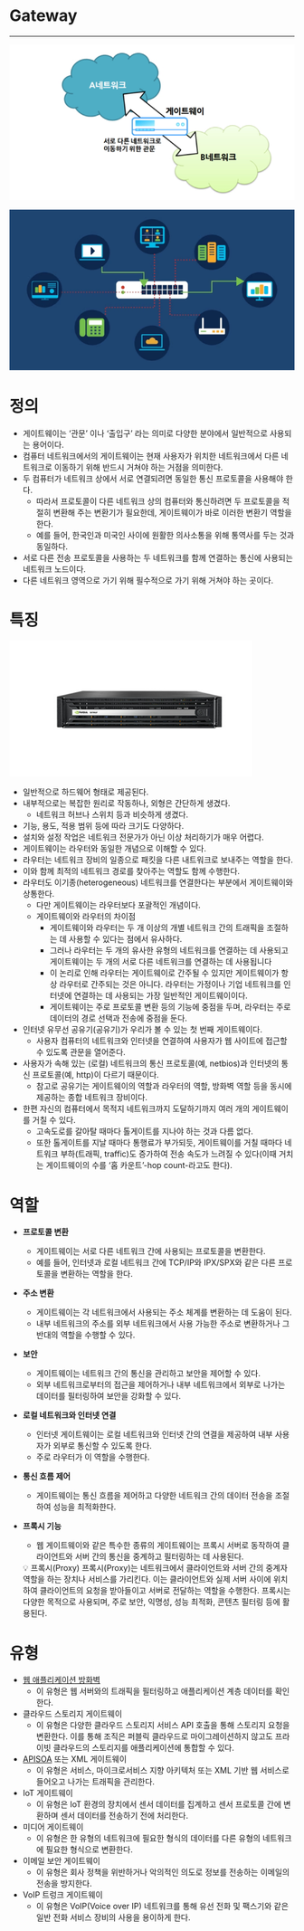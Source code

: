 # Gateway

---

![Untitled](Gateway/Untitled.png)

![Untitled](Gateway/Untitled1.png)

# 정의

- 게이트웨이는 ‘관문’ 이나 ‘출입구’ 라는 의미로 다양한 분야에서 일반적으로 사용되는 용어이다.
- 컴퓨터 네트워크에서의 게이트웨이는 현재 사용자가 위치한 네트워크에서 다른 네트워크로 이동하기 위해 반드시 거쳐야 하는 거점을 의미한다.
- 두 컴퓨터가 네트워크 상에서 서로 연결되려면 동일한 통신 프로토콜을 사용해야 한다.
    - 따라서 프로토콜이 다른 네트워크 상의 컴퓨터와 통신하려면 두 프로토콜을 적절히 변환해 주는 변환기가 필요한데, 게이트웨이가 바로 이러한 변환기 역할을 한다.
    - 예를 들어, 한국인과 미국인 사이에 원활한 의사소통을 위해 통역사를 두는 것과 동일하다.
- 서로 다른 전송 프로토콜을 사용하는 두 네트워크를 함께 연결하는 통신에 사용되는 네트워크 노드이다.
- 다른 네트워크 영역으로 가기 위해 필수적으로 가기 위해 거쳐야 하는 곳이다.

# 특징

![Untitled](Gateway/Untitled2.png)

- 일반적으로 하드웨어 형태로 제공된다.
- 내부적으로는 복잡한 원리로 작동하나, 외형은 간단하게 생겼다.
    - 네트워크 허브나 스위치 등과 비슷하게 생겼다.
- 기능, 용도, 적용 범위 등에 따라 크기도 다양하다.
- 설치와 설정 작업은 네트워크 전문가가 아닌 이상 처리하기가 매우 어렵다.
- 게이트웨이는 라우터와 동일한 개념으로 이해할 수 있다.
- 라우터는 네트워크 장비의 일종으로 패킷을 다른 내트워크로 보내주는 역할을 한다.
- 이와 함께 최적의 네트워크 경로를 찾아주는 역할도 함께 수행한다.
- 라우터도 이기종(heterogeneous) 네트워크를 연결한다는 부분에서 게이트웨이와 상통한다.
    - 다만 게이트웨이는 라우터보다 포괄적인 개념이다.
    - 게이트웨이와 라우터의 차이점
        - 게이트웨이와 라우터는 두 개 이상의 개별 네트워크 간의 트래픽을 조절하는 데 사용할 수 있다는 점에서 유사하다.
        - 그러나 라우터는 두 개의 유사한 유형의 네트워크를 연결하는 데 사용되고 게이트웨이는 두 개의 서로 다른 네트워크를 연결하는 데 사용됩니다
        - 이 논리로 인해 라우터는 게이트웨이로 간주될 수 있지만 게이트웨이가 항상 라우터로 간주되는 것은 아니다. 라우터는 가정이나 기업 네트워크를 인터넷에 연결하는 데 사용되는 가장 일반적인 게이트웨이이다.
        - 게이트웨이는 주로 프로토콜 변환 등의 기능에 중점을 두며, 라우터는 주로 데이터의 경로 선택과 전송에 중점을 둔다.
- 인터넷 유무선 공유기(공유기)가 우리가 볼 수 있는 첫 번째 게이트웨이다.
    - 사용자 컴퓨터의 네트워크와 인터넷을 연결하여 사용자가 웹 사이트에 접근할 수 있도록 관문을 열어준다.
- 사용자가 속해 있는 (로컬) 네트워크의 통신 프로토콜(예, netbios)과 인터넷의 통신 프로토콜(예, http)이 다르기 때문이다.
    - 참고로 공유기는 게이트웨이의 역할과 라우터의 역할, 방화벽 역할 등을 동시에 제공하는 종합 네트워크 장비이다.
- 한편 자신의 컴퓨터에서 목적지 네트워크까지 도달하기까지 여러 개의 게이트웨이를 거칠 수 있다.
    - 고속도로를 갈아탈 때마다 톨게이트를 지나야 하는 것과 다름 없다.
    - 또한 톨게이트를 지날 때마다 통행료가 부가되듯, 게이트웨이를 거칠 때마다 네트워크 부하(트래픽, traffic)도 증가하여 전송 속도가 느려질 수 있다(이때 거치는 게이트웨이의 수를 ‘홉 카운트’-hop count-라고도 한다).

# 역할

- **프로토콜 변환**
    - 게이트웨이는 서로 다른 네트워크 간에 사용되는 프로토콜을 변환한다.
    - 예를 들어, 인터넷과 로컬 네트워크 간에 TCP/IP와 IPX/SPX와 같은 다른 프로토콜을 변환하는 역할을 한다.
- **주소 변환**
    - 게이트웨이는 각 네트워크에서 사용되는 주소 체계를 변환하는 데 도움이 된다.
    - 내부 네트워크의 주소를 외부 네트워크에서 사용 가능한 주소로 변환하거나 그 반대의 역할을 수행할 수 있다.
- **보안**
    - 게이트웨이는 네트워크 간의 통신을 관리하고 보안을 제어할 수 있다.
    - 외부 네트워크로부터의 접근을 제어하거나 내부 네트워크에서 외부로 나가는 데이터를 필터링하여 보안을 강화할 수 있다.
- **로컬 네트워크와 인터넷 연결**
    - 인터넷 게이트웨이는 로컬 네트워크와 인터넷 간의 연결을 제공하여 내부 사용자가 외부로 통신할 수 있도록 한다.
    - 주로 라우터가 이 역할을 수행한다.
- **통신 흐름 제어**
    - 게이트웨이는 통신 흐름을 제어하고 다양한 네트워크 간의 데이터 전송을 조절하여 성능을 최적화한다.
- **프록시 기능**
    - 웹 게이트웨이와 같은 특수한 종류의 게이트웨이는 프록시 서버로 동작하여 클라이언트와 서버 간의 통신을 중계하고 필터링하는 데 사용된다.
    
    <aside>
    💡 프록시(Proxy) 
    프록시(Proxy)는 네트워크에서 클라이언트와 서버 간의 중계자 역할을 하는 장치나 서비스를 가리킨다.
    이는 클라이언트와 실제 서버 사이에 위치하여 클라이언트의 요청을 받아들이고 서버로 전달하는 역할을 수행한다.
    프록시는 다양한 목적으로 사용되며, 주로 보안, 익명성, 성능 최적화, 콘텐츠 필터링 등에 활용된다.
    
    </aside>
    

# 유형

- [웹 애플리케이션 방화벽](https://www.techtarget.com/searchsecurity/definition/Web-application-firewall-WAF)
    - 이 유형은 웹 서버와의 트래픽을 필터링하고 애플리케이션 계층 데이터를 확인한다.
- 클라우드 스토리지 게이트웨이
    - 이 유형은 다양한 클라우드 스토리지 서비스 API 호출을 통해 스토리지 요청을 변환한다. 이를 통해 조직은 퍼블릭 클라우드로 마이그레이션하지 않고도 프라이빗 클라우드의 스토리지를 애플리케이션에 통합할 수 있다.
- [API](https://www.techtarget.com/searchapparchitecture/definition/application-program-interface-API)[SOA](https://www.techtarget.com/searchapparchitecture/definition/service-oriented-architecture-SOA) 또는 XML 게이트웨이
    - 이 유형은 서비스, 마이크로서비스 지향 아키텍처 또는 XML 기반 웹 서비스로 들어오고 나가는 트래픽을 관리한다.
- IoT 게이트웨이
    - 이 유형은 IoT 환경의 장치에서 센서 데이터를 집계하고 센서 프로토콜 간에 변환하며 센서 데이터를 전송하기 전에 처리한다.
- 미디어 게이트웨이
    - 이 유형은 한 유형의 네트워크에 필요한 형식의 데이터를 다른 유형의 네트워크에 필요한 형식으로 변환한다.
- 이메일 보안 게이트웨이
    - 이 유형은 회사 정책을 위반하거나 악의적인 의도로 정보를 전송하는 이메일의 전송을 방지한다.
- VoIP 트렁크 게이트웨이
    - 이 유형은 VoIP(Voice over IP) 네트워크를 통해 유선 전화 및 팩스기와 같은 일반 전화 서비스 장비의 사용을 용이하게 한다.